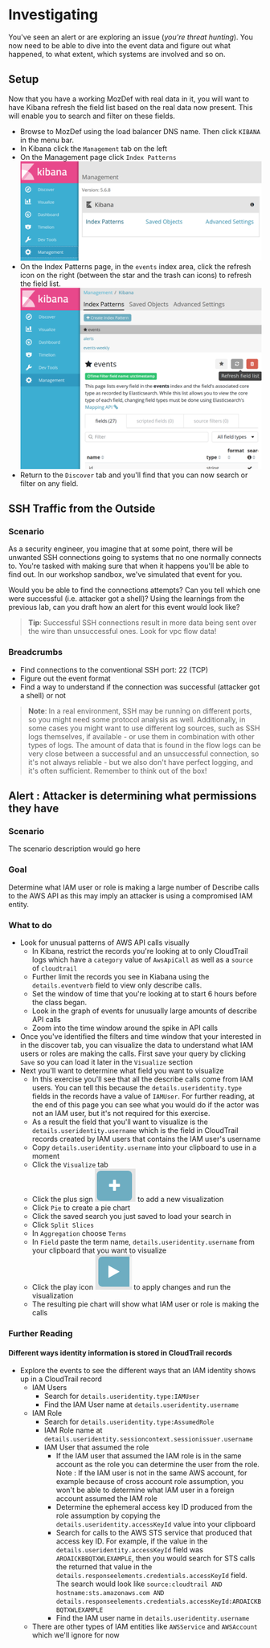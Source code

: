 # Investigating

You've seen an alert or are exploring an issue (*you're threat hunting*). You now need to be able to dive into the
event data and figure out what happened, to what extent, which systems are involved and so on.


## Setup

Now that you have a working MozDef with real data in it, you will want to have
Kibana refresh the field list based on the real data now present. This will
enable you to search and filter on these fields.

* Browse to MozDef using the load balancer DNS name. Then click `KIBANA` in the
  menu bar.
* In Kibana click the `Management` tab on the left
* On the Management page click `Index Patterns`
  ![Kibana management tab](img/03-Kibana-management-index-patterns.png)
* On the Index Patterns page, in the `events` index area, click the refresh icon
  on the right (between the star and the trash can icons) to refresh the field
  list.
  ![Refresh field list](img/03-Kibana-refresh-field-list.png)
* Return to the `Discover` tab and you'll find that you can now search or filter
  on any field.

## SSH Traffic from the Outside

### Scenario

As a security engineer, you imagine that at some point, there will be unwanted SSH connections going to systems that no
one normally connects to. You're tasked with making sure that when it happens you'll be able to find out.
In our workshop sandbox, we've simulated that event for you.

Would you be able to find the connections attempts? Can you tell which one were successful (i.e. attacker got a shell)?
Using the learnings from the previous lab, can you draft how an alert for this event would look like?

> **Tip**: Successful SSH connections result in more data being sent over the wire than unsuccessful ones. Look for vpc
> flow data!

### Breadcrumbs

- Find connections to the conventional SSH port: 22 (TCP)
- Figure out the event format
- Find a way to understand if the connection was successful (attacker got a shell) or not

> **Note**: In a real environment, SSH may be running on different ports, so you might need some protocol analysis as
> well. Additionally, in some cases you might want to use different log sources, such as SSH logs themselves, if
> available - or use them in combination with other types of logs. The amount of data that is found in the flow logs can
> be very close between a successful and an unsuccessful connection, so it's not always reliable - but we also don't
> have perfect logging, and it's often sufficient. Remember to think out of the box!

## Alert : Attacker is determining what permissions they have

### Scenario

The scenario description would go here

### Goal

Determine what IAM user or role is making a large number of Describe calls to
the AWS API as this may imply an attacker is using a compromised IAM entity.

### What to do

* Look for unusual patterns of AWS API calls visually
  * In Kibana, restrict the records you're looking at to only CloudTrail logs which
    have a `category` value of `AwsApiCall` as well as a `source` of `cloudtrail`
  * Further limit the records you see in Kiabana using the `details.eventverb`
    field to view only describe calls.
  * Set the window of time that you're looking at to start 6 hours before the
    class began.
  * Look in the graph of events for unusually large amounts of describe API
    calls
  * Zoom into the time window around the spike in API calls
* Once you've identified the filters and time window that your interested in in
  the discover tab, you can visualize the data to understand what IAM users or 
  roles are making the calls. First save your query by clicking `Save` so you 
  can load it later in the `Visualize` section
* Next you'll want to determine what field you want to visualize
  * In this exercise you'll see that all the describe calls come from IAM users.
    You can tell this because the `details.useridentity.type` fields in the
    records have a value of `IAMUser`. For further reading, at the end of this
    page you can see what you would do if the actor was not an IAM user, but
    it's not required for this exercise.
  * As a result the field that you'll want to visualize is the `details.useridentity.username`
    which is the field in CloudTrail records created by IAM users that contains
    the IAM user's username
  * Copy `details.useridentity.username` into your clipboard to use in a moment
  * Click the `Visualize` tab
  * Click the plus sign ![plus sign](img/02-Kibana-visualize-add-button.png) to add
    a new visualization
  * Click `Pie` to create a pie chart
  * Click the saved search you just saved to load your search in
  * Click `Split Slices`
  * In `Aggregation` choose `Terms`
  * In `Field` paste the term name, `details.useridentity.username` from your
    clipboard that you want to visualize
  * Click the play icon ![apply changes](img/02-Kibana-visualize-apply-changes.png)
    to apply changes and run the visualization
  * The resulting pie chart will show what IAM user or role is making the calls
  
### Further Reading

#### Different ways identity information is stored in CloudTrail records

* Explore the events to see the different ways that an IAM identity shows up
  in a CloudTrail record  
  * IAM Users
    * Search for `details.useridentity.type:IAMUser`
    * Find the IAM User name at `details.useridentity.username`
  * IAM Role
    * Search for `details.useridentity.type:AssumedRole`
    * IAM Role name at `details.useridentity.sessioncontext.sessionissuer.username`
    * IAM User that assumed the role
      * If the IAM user that assumed the IAM role is in the same account as the 
        role you can determine the user from the role. Note : If the IAM user
        is not in the same AWS account, for example because of cross account
        role assumption, you won't be able to determine what IAM user in a
        foreign account assumed the IAM role
      * Determine the ephemeral access key ID produced from the role assumption
        by copying the `details.useridentity.accessKeyId` value into your
        clipboard
      * Search for calls to the AWS STS service that produced that access key
        ID. For example, if the value in the `details.useridentity.accessKeyId`
        field was `AROAICKBBQTXWLEXAMPLE`, then you would search for STS calls
        the returned that value in the `details.responseelements.credentials.accessKeyId`
        field. The search would look like
        `source:cloudtrail AND hostname:sts.amazonaws.com AND details.responseelements.credentials.accessKeyId:AROAICKBBQTXWLEXAMPLE`
      * Find the IAM user name in `details.useridentity.username`
  * There are other types of IAM entities like `AWSService` and `AWSAccount`
    which we'll ignore for now
